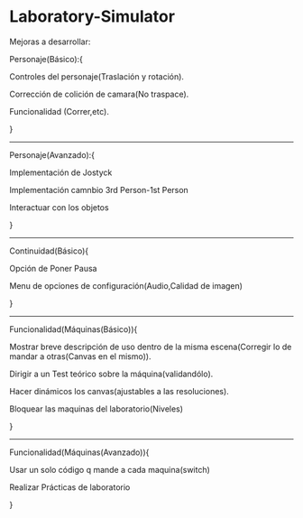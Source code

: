 # Laboratory-Simulator

Mejoras a desarrollar:

 Personaje(Básico):{
 
 Controles del personaje(Traslación y rotación).
  
 Corrección de colición de camara(No traspace).
  
 Funcionalidad (Correr,etc). 
 
 }
 
***************************************************************************************
 
 Personaje(Avanzado):{
 
 Implementación de Jostyck
 
 Implementación camnbio 3rd Person-1st Person
 
 Interactuar con los objetos
 
 }
 
 
***************************************************************************************

Continuidad(Básico){

Opción de Poner Pausa

Menu de opciones de configuración(Audio,Calidad de imagen)


}

***************************************************************************************

Funcionalidad(Máquinas(Básico)){

Mostrar breve descripción de uso dentro de la misma escena(Corregir lo de mandar a otras(Canvas en el mismo)).

Dirigir a un Test teórico sobre la máquina(validandólo).

Hacer dinámicos los canvas(ajustables a las resoluciones).

Bloquear las maquinas del laboratorio(Niveles)

}

***************************************************************************************

Funcionalidad(Máquinas(Avanzado)){

Usar un solo código q mande a cada maquina(switch) 

Realizar Prácticas de laboratorio


}





